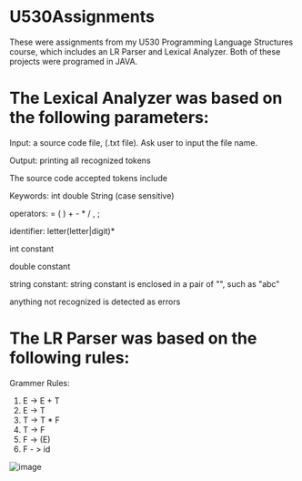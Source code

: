 # U530Assignments

These were assignments from my U530 Programming Language Structures course, which includes an LR Parser and Lexical Analyzer.
Both of these projects were programed in JAVA.

# The Lexical Analyzer was based on the following parameters: 

Input: a source code file, (.txt file). Ask user to input the file name.

Output: printing all recognized tokens

The source code accepted tokens include

Keywords:  int   double  String  (case sensitive)

operators:  =   (  )  +  -  *  /  ,  ;

identifier:  letter(letter|digit)*

int constant

double constant

string constant: string constant is enclosed in a pair of "", such as "abc"

anything not recognized is detected as errors

# The LR Parser was based on the following rules:

Grammer Rules:
1. E -> E + T
2. E -> T
3. T -> T * F
4. T -> F
5. F -> (E)
6. F - > id

![image](https://user-images.githubusercontent.com/77416208/167413691-174bd4fb-da22-433f-814a-3aa67bdccf3d.png)
